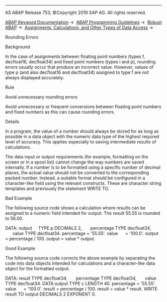   

* * *

AS ABAP Release 753, ©Copyright 2019 SAP AG. All rights reserved.

[ABAP Keyword Documentation](https://help.sap.com/doc/abapdocu_753_index_htm/7.53/en-US/abenabap.htm) →  [ABAP Programming Guidelines](https://help.sap.com/doc/abapdocu_753_index_htm/7.53/en-US/abenabap_pgl.htm) →  [Robust ABAP](https://help.sap.com/doc/abapdocu_753_index_htm/7.53/en-US/abenrobust_abap_guidl.htm) →  [Assignments, Calculations, and Other Types of Data Access](https://help.sap.com/doc/abapdocu_753_index_htm/7.53/en-US/abenassignment_access_guidl.htm) → 

Rounding Errors

Background

In the case of assignments between floating point numbers (types f, decfloat16, decfloat34) and fixed point numbers (types i and p), rounding errors usually occur that produce an incorrect value. However, values of type p (and also decfloat16 and decfloat34) assigned to type f are not always displayed accurately.

Rule

Avoid unnecessary rounding errors

Avoid unnecessary or frequent conversions between floating point numbers and fixed numbers as this can cause rounding errors.

Details

In a program, the value of a number should always be stored for as long as possible in a data object with the numeric data type of the highest required level of accuracy. This applies especially to saving intermediate results of calculations.

The data input or output requirements (for example, formatting on the screen or in a spool list) cannot change the way numbers are saved internally. If a number is to be formatted using a specific number of decimal places, the actual value should not be converted to the corresponding packed number. Instead, a suitable format should be configured in a character-like field using the relevant constructs. These are character string templates and previously the statement WRITE TO.

Bad Example

The following source code shows a calculation where results can be assigned to a numeric field intended for output. The result 55.55 is rounded to 56.00.

DATA: output     TYPE p DECIMALS 2,
      percentage TYPE decfloat34,
      value TYPE decfloat34.
percentage = '55.55'.
value      = '100.0'.
output = percentage / 100.
output = value \* output.

Good Example

The following source code corrects the above example by separating the code into data objects intended for calculations and a character-like data object for the formatted output.

DATA: result TYPE decfloat34,
      percentage TYPE decfloat34,
      value TYPE decfloat34.
DATA output TYPE c LENGTH 40.
percentage = '55.55'.
value      = '100.0'.
result = percentage / 100.
result = value \* result.
WRITE result TO output DECIMALS 2 EXPONENT 0.